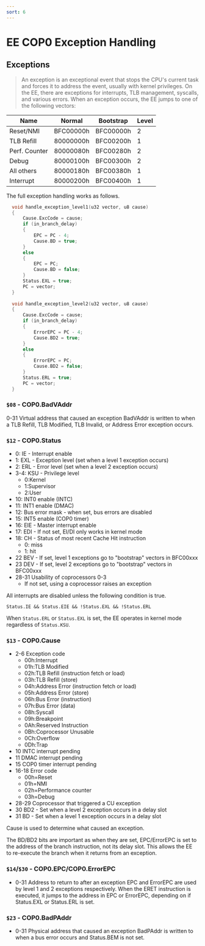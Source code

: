 ```yaml
---
sort: 6
---
```


# EE COP0 Exception Handling

## Exceptions
> An exception is an exceptional event that stops the CPU's current task and forces it to address the event, usually with kernel privileges.
On the EE, there are exceptions for interrupts, TLB management, syscalls, and various errors. When an exception occurs, the EE jumps to one of the following vectors:


Name | Normal | Bootstrap | Level  |
---- | ------ | --------- | ------ |
| Reset/NMI         | BFC00000h | BFC00000h | 2 |
| TLB Refill        | 80000000h | BFC00200h | 1 |
| Perf. Counter     | 80000080h | BFC00280h | 2 |
| Debug             | 80000100h | BFC00300h | 2 |
| All others        | 80000180h | BFC00380h | 1 |
| Interrupt         | 80000200h | BFC00400h | 1 |

The full exception handling works as follows.
```c
  void handle_exception_level1(u32 vector, u8 cause)
  {
      Cause.ExcCode = cause;
      if (in_branch_delay)
      {
          EPC = PC - 4;
          Cause.BD = true;
      }
      else
      {
          EPC = PC;
          Cause.BD = false;
      }
      Status.EXL = true;
      PC = vector;
  }
  
  void handle_exception_level2(u32 vector, u8 cause)
  {
      Cause.ExcCode = cause;
      if (in_branch_delay)
      {
          ErrorEPC = PC - 4;
          Cause.BD2 = true;
      }
      else
      {
          ErrorEPC = PC;
          Cause.BD2 = false;
      }
      Status.ERL = true;
      PC = vector;
  }
```

### `$08` - COP0.BadVAddr
0-31 Virtual address that caused an exception BadVAddr is written to when a TLB Refill, TLB Modified, TLB Invalid, or Address Error exception occurs.

### `$12` - COP0.Status
- 0: IE - Interrupt enable
- 1: EXL - Exception level (set when a level 1 exception occurs)
- 2: ERL - Error level (set when a level 2 exception occurs)
- 3-4:   KSU - Privilege level
  + 0:Kernel
  + 1:Supervisor
  + 2:User
- 10:    INT0 enable (INTC)
- 11:    INT1 enable (DMAC)
- 12:    Bus error mask - when set, bus errors are disabled
- 15:    INT5 enable (COP0 timer)
- 16:    EIE - Master interrupt enable
- 17:    EDI - If not set, EI/DI only works in kernel mode
- 18:    CH - Status of most recent Cache Hit instruction
  + 0: miss
  + 1: hit
- 22    BEV - If set, level 1 exceptions go to "bootstrap" vectors in BFC00xxx
- 23    DEV - If set, level 2 exceptions go to "bootstrap" vectors in BFC00xxx
- 28-31 Usability of coprocessors 0-3
  + If not set, using a coprocessor raises an exception

<div class="flash flash-full">
  
All interrupts are disabled unless the following condition is true.
  
```
Status.IE && Status.EIE && !Status.EXL && !Status.ERL
```

When `Status.ERL` or `Status.EXL` is set, the EE operates in kernel mode regardless of `Status.KSU`.
  

</div>


### `$13` - COP0.Cause
- 2-6   Exception code
  + 00h:Interrupt
  + 01h:TLB Modified
  + 02h:TLB Refill (instruction fetch or load)
  + 03h:TLB Refill (store)
  + 04h:Address Error (instruction fetch or load)
  + 05h:Address Error (store)
  + 06h:Bus Error (instruction)
  + 07h:Bus Error (data)
  + 08h:Syscall
  + 09h:Breakpoint
  + 0Ah:Reserved Instruction
  + 0Bh:Coprocessor Unusable
  + 0Ch:Overflow
  + 0Dh:Trap
- 10    INTC interrupt pending
- 11    DMAC interrupt pending
- 15    COP0 timer interrupt pending
- 16-18 Error code
  + 00h=Reset
  + 01h=NMI
  + 02h=Performance counter
  + 03h=Debug
- 28-29 Coprocessor that triggered a CU exception
- 30    BD2 - Set when a level 2 exception occurs in a delay slot
- 31    BD - Set when a level 1 exception occurs in a delay slot

Cause is used to determine what caused an exception.

The BD/BD2 bits are important as when they are set, EPC/ErrorEPC is set to the address of the branch instruction, not its delay slot. This allows the EE to re-execute the branch when it returns from an exception.

### `$14`/`$30` - COP0.EPC/COP0.ErrorEPC
- 0-31  Address to return to after an exception
EPC and ErrorEPC are used by level 1 and 2 exceptions respectively. When the ERET instruction is executed, it jumps to the address in EPC or ErrorEPC, depending on if Status.EXL or Status.ERL is set.

### `$23` - COP0.BadPAddr
- 0-31  Physical address that caused an exception
BadPAddr is written to when a bus error occurs and Status.BEM is not set.
